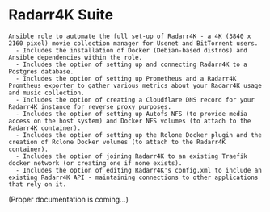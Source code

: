 Radarr4K Suite
=========

    Ansible role to automate the full set-up of Radarr4K - a 4K (3840 x 2160 pixel) movie collection manager for Usenet and BitTorrent users.
      - Includes the installation of Docker (Debian-based distros) and Ansible dependencies within the role.
      - Includes the option of setting up and connecting Radarr4K to a Postgres database.
      - Includes the option of setting up Prometheus and a Radarr4K Promtheus exporter to gather various metrics about your Radarr4K usage and music collection.
      - Includes the option of creating a Cloudflare DNS record for your Radarr4K instance for reverse proxy purposes.
      - Includes the option of setting up Autofs NFS (to provide media access on the host system) and Docker NFS volumes (to attach to the Radarr4K container).
      - Includes the option of setting up the Rclone Docker plugin and the creation of Rclone Docker volumes (to attach to the Radarr4K container).
      - Includes the option of joining Radarr4K to an existing Traefik docker network (or creating one if none exists).
      - Includes the option of editing Radarr4K's config.xml to include an existing Radarr4K API - maintaining connections to other applications that rely on it.

(Proper documentation is coming...)